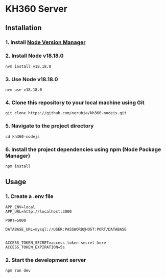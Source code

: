 # KH360 Server

## Installation

### 1. Install [Node Version Manager](https://github.com/nvm-sh/nvm)

### 2. Install Node v18.18.0

```
nvm install v18.18.0
```

### 3. Use Node v18.18.0

```
nvm use v18.18.0
```

### 4. Clone this repository to your local machine using Git

```
git clone https://github.com/nerubia/kh360-nodejs.git
```

### 5. Navigate to the project directory

```
cd kh360-nodejs
```

### 6. Install the project dependencies using npm (Node Package Manager)

```
npm install
```

## Usage

### 1. Create a .env file

```
APP_ENV=local
APP_URL=http://localhost:3000

PORT=5000

DATABASE_URL=mysql://USER:PASSWORD@HOST:PORT/DATABASE


ACCESS_TOKEN_SECRET=access token secret here
ACCESS_TOKEN_EXPIRATION=5s

```

### 2. Start the development server

```
npm run dev
```
